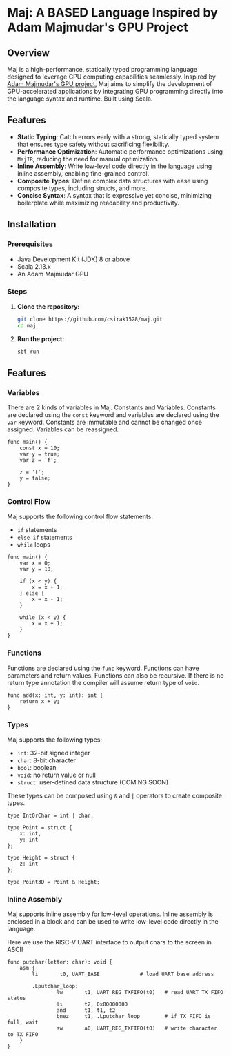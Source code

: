 # Maj: A BASED Language Inspired by Adam Majmudar's GPU Project

## Overview

Maj is a high-performance, statically typed programming language designed to leverage GPU computing capabilities
seamlessly. Inspired by [Adam Majmudar's GPU project](https://github.com/adam-maj/tiny-gpu), Maj aims to simplify the
development of GPU-accelerated applications by integrating GPU programming directly into the language syntax and
runtime. Built using Scala.

## Features

- **Static Typing**: Catch errors early with a strong, statically typed system that ensures type safety without
  sacrificing flexibility.
- **Performance Optimization**: Automatic performance optimizations using `MajIR`, reducing the need for manual
  optimization.
- **Inline Assembly**: Write low-level code directly in the language using inline assembly, enabling fine-grained
  control.
- **Composite Types**: Define complex data structures with ease using composite types, including structs, and more.
- **Concise Syntax**: A syntax that is expressive yet concise, minimizing boilerplate while maximizing readability and
  productivity.

## Installation

### Prerequisites

- Java Development Kit (JDK) 8 or above
- Scala 2.13.x
- An Adam Majmudar GPU

### Steps

1. **Clone the repository:**
   ```bash
   git clone https://github.com/csirak1528/maj.git
   cd maj
   ```

2. **Run the project:**
   ```bash
   sbt run
   ```

## Features

### Variables

There are 2 kinds of variables in Maj. Constants and Variables. Constants are declared using the `const` keyword and
variables are declared using the `var` keyword. Constants are immutable and cannot be changed once assigned. Variables
can be reassigned.

```
func main() {
    const x = 10;
    var y = true;
    var z = 'f';
    
    z = 't';
    y = false;
}

```

### Control Flow

Maj supports the following control flow statements:

- `if` statements
- `else if` statements
- `while` loops

```
func main() {
    var x = 0;
    var y = 10;
    
    if (x < y) {
        x = x + 1;
    } else {
        x = x - 1;
    }
    
    while (x < y) {
        x = x + 1;
    }
}
```

### Functions

Functions are declared using the `func` keyword. Functions can have parameters and return values. Functions can also be
recursive. If there is no return type annotation the compiler will assume return type of `void`.

```
func add(x: int, y: int): int {
    return x + y;
}
```

### Types

Maj supports the following types:

- `int`: 32-bit signed integer
- `char`: 8-bit character
- `bool`: boolean
- `void`: no return value or null
- `struct`: user-defined data structure (COMING SOON)

These types can be composed using `&` and `|` operators to create composite types.

```
type IntOrChar = int | char;

type Point = struct {
    x: int,
    y: int
};

type Height = struct {
    z: int
};

type Point3D = Point & Height;
```

### Inline Assembly

Maj supports inline assembly for low-level operations. Inline assembly is enclosed in a block and can be used to write
low-level code directly in the language.

Here we use the RISC-V UART interface to output chars to the screen in ASCII

```
func putchar(letter: char): void {
    asm {
        li       t0, UART_BASE             # load UART base address

        .Lputchar_loop:
                lw       t1, UART_REG_TXFIFO(t0)   # read UART TX FIFO status
                li       t2, 0x80000000
                and      t1, t1, t2
                bnez     t1, .Lputchar_loop        # if TX FIFO is full, wait
                sw       a0, UART_REG_TXFIFO(t0)   # write character to TX FIFO
    }
}
```
